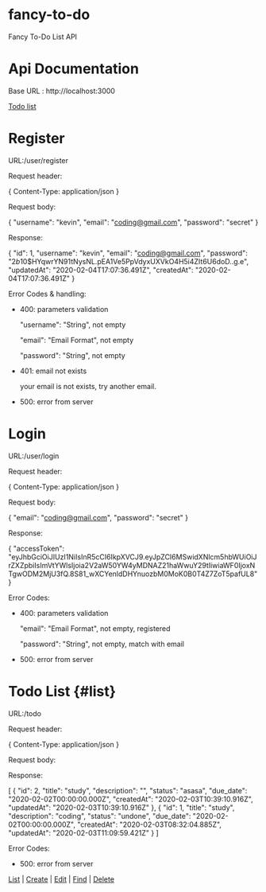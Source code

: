 # fancy-to-do
Fancy To-Do List API

# Api Documentation
Base URL : http://localhost:3000

[Todo list](list)
# Register
URL:/user/register

Request header:

{
  Content-Type: application/json
}

Request body:

{
	"username": "kevin",
	"email": "coding@gmail.com",
	"password": "secret"
}

Response:

{
  "id": 1,
  "username": "kevin",
  "email": "coding@gmail.com",
  "password": "$2b$10$HYqwrYN91tNysNL.pEA1Ve5PpVdyxUXVkO4H5i4ZIt6U6doD..g.e",
  "updatedAt": "2020-02-04T17:07:36.491Z",
  "createdAt": "2020-02-04T17:07:36.491Z"
}

Error Codes & handling:
* 400: parameters validation

  "username": "String", not empty

	"email": "Email Format", not empty

	"password": "String", not empty
* 401: email not exists

  your email is not exists, try another email.
* 500: error from server

# Login
URL:/user/login

Request header:

{
  Content-Type: application/json
}

Request body:

{
	"email": "coding@gmail.com",
	"password": "secret"
}

Response:

{
  "accessToken": "eyJhbGciOiJIUzI1NiIsInR5cCI6IkpXVCJ9.eyJpZCI6MSwidXNlcm5hbWUiOiJrZXZpbiIsImVtYWlsIjoia2V2aW50YW4yMDNAZ21haWwuY29tIiwiaWF0IjoxNTgwODM2MjU3fQ.8S81_wXCYenldDHYnuozbM0MoK0B0T4Z7ZoT5pafUL8"
}

Error Codes:
* 400: parameters validation

  "email": "Email Format", not empty, registered

	"password": "String", not empty, match with email
* 500: error from server


# Todo List {#list}


URL:/todo

Request header:

{
  Content-Type: application/json
}

Request body:


Response:

[
  {
    "id": 2,
    "title": "study",
    "description": "",
    "status": "asasa",
    "due_date": "2020-02-02T00:00:00.000Z",
    "createdAt": "2020-02-03T10:39:10.916Z",
    "updatedAt": "2020-02-03T10:39:10.916Z"
  },
  {
    "id": 1,
    "title": "study",
    "description": "coding",
    "status": "undone",
    "due_date": "2020-02-02T00:00:00.000Z",
    "createdAt": "2020-02-03T08:32:04.885Z",
    "updatedAt": "2020-02-03T11:09:59.421Z"
  }
]

Error Codes:
* 500: error from server

[List](documentation/list.txt) | 
[Create](documentation/create.txt) |
[Edit](documentation/update.txt) |
[Find](documentation/find.txt) |
[Delete](documentation/delete.txt)